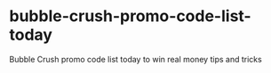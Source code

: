 # bubble-crush-promo-code-list-today
Bubble Crush promo code list today to win real money tips and tricks
